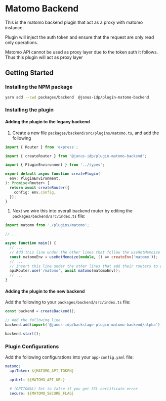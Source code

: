 # Matomo Backend

This is the matomo backend plugin that act as a proxy with matomo instance.

Plugin will inject the auth token and ensure that the request are only read only operations.

Matomo API cannot be used as proxy layer due to the token auth it follows. Thus this plugin will act as proxy layer

## Getting Started

### Installing the NPM package

```bash
yarn add --cwd packages/backend  @janus-idp/plugin-matomo-backend
```

### Installing the plugin

#### Adding the plugin to the legacy backend

1. Create a new file `packages/backend/src/plugins/matomo.ts`, and add the following

```ts title="packages/backend/src/plugins/matomo.ts"
import { Router } from 'express';

import { createRouter } from '@janus-idp/plugin-matomo-backend';

import { PluginEnvironment } from '../types';

export default async function createPlugin(
  env: PluginEnvironment,
): Promise<Router> {
  return await createRouter({
    config: env.config,
  });
}
```

1. Next we wire this into overall backend router by editing the `packages/backend/src/index.ts` file:

```ts title="packages/backend/src/index.ts"
import matomo from './plugins/matomo';

// ...

async function main() {
  // ...
  // Add this line under the other lines that follow the useHotMemoize pattern
  const matomoEnv = useHotMemoize(module, () => createEnv('matomo'));
  // ...
  // Insert this line under the other lines that add their routers to apiRouter in the same way
  apiRouter.use('/matomo', await matomo(matomoEnv));
  // ...
}
```

#### Adding the plugin to the new backend

Add the following to your `packages/backend/src/index.ts` file:

```ts title="packages/backend/src/index.ts"
const backend = createBackend();

// Add the following line
backend.add(import('@janus-idp/backstage-plugin-matomo-backend/alpha'));

backend.start();
```

### Plugin Configurations

Add the following configurations into your `app-config.yaml` file:

```yaml
matomo:
  apiToken: ${MATOMO_API_TOKEN}

  apiUrl: ${MATOMO_API_URL}

  # (OPTIONAL) Set to false if you get SSL certificate error
  secure: ${MATOMO_SECURE_FLAG}
```
